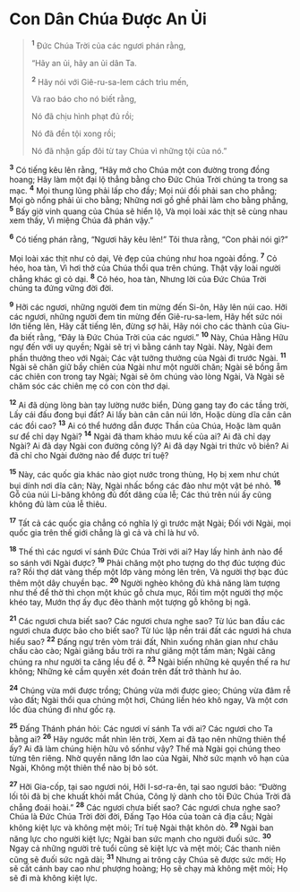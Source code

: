 # Con Dân Chúa Ðược An Ủi

> <sup><b>1</b></sup> Ðức Chúa Trời của các ngươi phán rằng,
> 
> “Hãy an ủi, hãy an ủi dân Ta.
> 
> <sup><b>2</b></sup> Hãy nói với Giê-ru-sa-lem cách trìu mến,
> 
> Và rao báo cho nó biết rằng,
> 
> Nó đã chịu hình phạt đủ rồi;
> 
> Nó đã đền tội xong rồi;
> 
> Nó đã nhận gấp đôi từ tay Chúa vì những tội của nó.”
>

<sup><b>3</b></sup> Có tiếng kêu lên rằng, “Hãy mở cho Chúa một con đường trong đồng hoang; Hãy làm một đại lộ thẳng bằng cho Ðức Chúa Trời chúng ta trong sa mạc. <sup><b>4</b></sup> Mọi thung lũng phải lấp cho đầy; Mọi núi đồi phải san cho phẳng; Mọi gò nổng phải ủi cho bằng; Những nơi gồ ghề phải làm cho bằng phẳng, <sup><b>5</b></sup> Bấy giờ vinh quang của Chúa sẽ hiển lộ, Và mọi loài xác thịt sẽ cùng nhau xem thấy, Vì miệng Chúa đã phán vậy.”

<sup><b>6</b></sup> Có tiếng phán rằng, “Ngươi hãy kêu lên!” Tôi thưa rằng, “Con phải nói gì?”

Mọi loài xác thịt như cỏ dại, Vẻ đẹp của chúng như hoa ngoài đồng. <sup><b>7</b></sup> Cỏ héo, hoa tàn, Vì hơi thở của Chúa thổi qua trên chúng. Thật vậy loài người chẳng khác gì cỏ dại. <sup><b>8</b></sup> Cỏ héo, hoa tàn, Nhưng lời của Ðức Chúa Trời chúng ta đứng vững đời đời.

<sup><b>9</b></sup> Hỡi các ngươi, những người đem tin mừng đến Si-ôn, Hãy lên núi cao. Hỡi các ngươi, những người đem tin mừng đến Giê-ru-sa-lem, Hãy hết sức nói lớn tiếng lên, Hãy cất tiếng lên, đừng sợ hãi, Hãy nói cho các thành của Giu-đa biết rằng, “Ðây là Ðức Chúa Trời của các ngươi.” <sup><b>10</b></sup> Này, Chúa Hằng Hữu ngự đến với uy quyền; Ngài sẽ trị vì bằng cánh tay Ngài. Này, Ngài đem phần thưởng theo với Ngài; Các vật tưởng thưởng của Ngài đi trước Ngài. <sup><b>11</b></sup> Ngài sẽ chăn giữ bầy chiên của Ngài như một người chăn; Ngài sẽ bồng ẵm các chiên con trong tay Ngài; Ngài sẽ ôm chúng vào lòng Ngài, Và Ngài sẽ chăm sóc các chiên mẹ có con còn thơ dại.

<sup><b>12</b></sup> Ai đã dùng lòng bàn tay lường nước biển, Dùng gang tay đo các tầng trời, Lấy cái đấu đong bụi đất? Ai lấy bàn cân cân núi lớn, Hoặc dùng dĩa cân cân các đồi cao? <sup><b>13</b></sup> Ai có thể hướng dẫn được Thần của Chúa, Hoặc làm quân sư để chỉ dạy Ngài? <sup><b>14</b></sup> Ngài đã tham khảo mưu kế của ai? Ai đã chỉ dạy Ngài? Ai đã dạy Ngài con đường công lý? Ai đã dạy Ngài tri thức vô biên? Ai đã chỉ cho Ngài đường nào để được trí tuệ?

<sup><b>15</b></sup> Này, các quốc gia khác nào giọt nước trong thùng, Họ bị xem như chút bụi dính nơi dĩa cân; Này, Ngài nhấc bổng các đảo như một vật bé nhỏ. <sup><b>16</b></sup> Gỗ của núi Li-băng không đủ đốt dâng của lễ; Các thú trên núi ấy cũng không đủ làm của lễ thiêu.

<sup><b>17</b></sup> Tất cả các quốc gia chẳng có nghĩa lý gì trước mặt Ngài; Ðối với Ngài, mọi quốc gia trên thế giới chẳng là gì cả và chỉ là hư vô.

<sup><b>18</b></sup> Thế thì các ngươi ví sánh Ðức Chúa Trời với ai? Hay lấy hình ảnh nào để so sánh với Ngài được? <sup><b>19</b></sup> Phải chăng một pho tượng do thợ đúc tượng đúc ra? Rồi thợ dát vàng thếp một lớp vàng mỏng lên trên, Và người thợ bạc đúc thêm một dây chuyền bạc. <sup><b>20</b></sup> Người nghèo không đủ khả năng làm tượng như thế để thờ thì chọn một khúc gỗ chưa mục, Rồi tìm một người thợ mộc khéo tay, Mướn thợ ấy đục đẽo thành một tượng gỗ không bị ngã.

<sup><b>21</b></sup> Các ngươi chưa biết sao? Các ngươi chưa nghe sao? Từ lúc ban đầu các ngươi chưa được bảo cho biết sao? Từ lúc lập nền trái đất các ngươi há chưa hiểu sao? <sup><b>22</b></sup> Ðấng ngự trên vòm trái đất, Nhìn xuống nhân gian như châu chấu cào cào; Ngài giăng bầu trời ra như giăng một tấm màn; Ngài căng chúng ra như người ta căng lều để ở. <sup><b>23</b></sup> Ngài biến những kẻ quyền thế ra hư không; Những kẻ cầm quyền xét đoán trên đất trở thành hư ảo.

<sup><b>24</b></sup> Chúng vừa mới được trồng; Chúng vừa mới được gieo; Chúng vừa đâm rễ vào đất; Ngài thổi qua chúng một hơi, Chúng liền héo khô ngay, Và một cơn lốc đùa chúng đi như gốc rạ.

<sup><b>25</b></sup> Ðấng Thánh phán hỏi: Các ngươi ví sánh Ta với ai? Các ngươi cho Ta bằng ai? <sup><b>26</b></sup> Hãy ngước mắt nhìn lên trời, Xem ai đã tạo nên những thiên thể ấy? Ai đã làm chúng hiện hữu vô sốnhư vậy? Thế mà Ngài gọi chúng theo từng tên riêng. Nhờ quyền năng lớn lao của Ngài, Nhờ sức mạnh vô hạn của Ngài, Không một thiên thể nào bị bỏ sót.

<sup><b>27</b></sup> Hỡi Gia-cốp, tại sao ngươi nói, Hỡi I-sơ-ra-ên, tại sao ngươi bảo: “Ðường lối tôi đã bị che khuất khỏi mắt Chúa, Công lý dành cho tôi Ðức Chúa Trời đã chẳng đoái hoài.” <sup><b>28</b></sup> Các ngươi chưa biết sao? Các ngươi chưa nghe sao? Chúa là Ðức Chúa Trời đời đời, Ðấng Tạo Hóa của toàn cả địa cầu; Ngài không kiệt lực và không mệt mỏi; Trí tuệ Ngài thật khôn dò. <sup><b>29</b></sup> Ngài ban năng lực cho người kiệt lực; Ngài ban sức mạnh cho người đuối sức. <sup><b>30</b></sup> Ngay cả những người trẻ tuổi cũng sẽ kiệt lực và mệt mỏi; Các thanh niên cũng sẽ đuối sức ngã dài; <sup><b>31</b></sup> Nhưng ai trông cậy Chúa sẽ được sức mới; Họ sẽ cất cánh bay cao như phượng hoàng; Họ sẽ chạy mà không mệt mỏi; Họ sẽ đi mà không kiệt lực.

